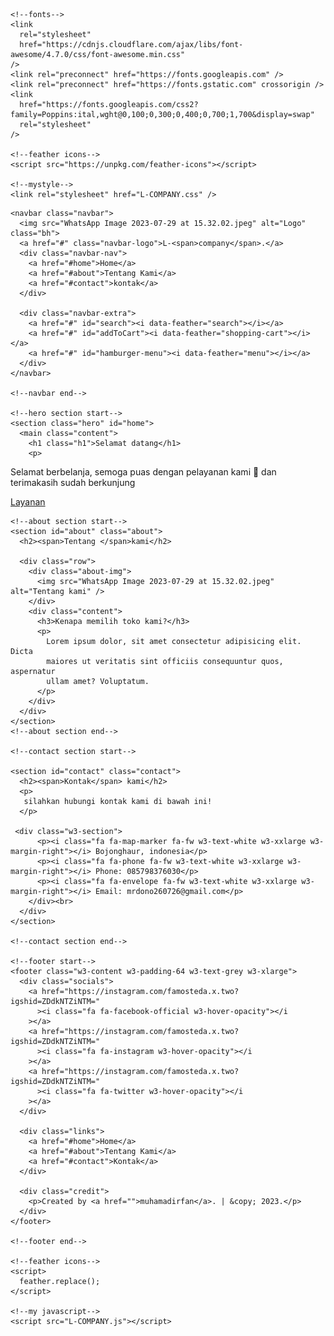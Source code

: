 <html lang="en">
  <head>
    <meta charset="UTF-8" />
    <meta name="viewport" content="width=device-width, initial-scale=1.0" />
    <title>L-COMPANY</title>

    <!--fonts-->
    <link
      rel="stylesheet"
      href="https://cdnjs.cloudflare.com/ajax/libs/font-awesome/4.7.0/css/font-awesome.min.css"
    />
    <link rel="preconnect" href="https://fonts.googleapis.com" />
    <link rel="preconnect" href="https://fonts.gstatic.com" crossorigin />
    <link
      href="https://fonts.googleapis.com/css2?family=Poppins:ital,wght@0,100;0,300;0,400;0,700;1,700&display=swap"
      rel="stylesheet"
    />

    <!--feather icons-->
    <script src="https://unpkg.com/feather-icons"></script>

    <!--mystyle-->
    <link rel="stylesheet" href="L-COMPANY.css" />
  </head>
  <body>
    <!--navbar start-->

    <navbar class="navbar">
      <img src="WhatsApp Image 2023-07-29 at 15.32.02.jpeg" alt="Logo" class="bh">
      <a href="#" class="navbar-logo">L-<span>company</span>.</a>
      <div class="navbar-nav">
        <a href="#home">Home</a>
        <a href="#about">Tentang Kami</a>
        <a href="#contact">kontak</a>
      </div>

      <div class="navbar-extra">
        <a href="#" id="search"><i data-feather="search"></i></a>
        <a href="#" id="addToCart"><i data-feather="shopping-cart"></i></a>
        <a href="#" id="hamburger-menu"><i data-feather="menu"></i></a>
      </div>
    </navbar>

    <!--navbar end-->

    <!--hero section start-->
    <section class="hero" id="home">
      <main class="content">
        <h1 class="h1">Selamat datang</h1>
        <p>
Selamat berbelanja, semoga puas dengan  pelayanan kami 🫡 dan terimakasih sudah berkunjung
        </p>
        <a href="g.html" class="cta">Layanan</a>
      </main>
    </section>
    <!--hero section end-->

    <!--about section start-->
    <section id="about" class="about">
      <h2><span>Tentang </span>kami</h2>

      <div class="row">
        <div class="about-img">
          <img src="WhatsApp Image 2023-07-29 at 15.32.02.jpeg" alt="Tentang kami" />
        </div>
        <div class="content">
          <h3>Kenapa memilih toko kami?</h3>
          <p>
            Lorem ipsum dolor, sit amet consectetur adipisicing elit. Dicta
            maiores ut veritatis sint officiis consequuntur quos, aspernatur
            ullam amet? Voluptatum.
          </p>
        </div>
      </div>
    </section>
    <!--about section end-->

    <!--contact section start-->

    <section id="contact" class="contact">
      <h2><span>Kontak</span> kami</h2>
      <p>
       silahkan hubungi kontak kami di bawah ini!
      </p>

     <div class="w3-section">
          <p><i class="fa fa-map-marker fa-fw w3-text-white w3-xxlarge w3-margin-right"></i> Bojonghaur, indonesia</p>
          <p><i class="fa fa-phone fa-fw w3-text-white w3-xxlarge w3-margin-right"></i> Phone: 085798376030</p>
          <p><i class="fa fa-envelope fa-fw w3-text-white w3-xxlarge w3-margin-right"></i> Email: mrdono260726@gmail.com</p>
        </div><br>
      </div>
    </section>

    <!--contact section end-->

    <!--footer start-->
    <footer class="w3-content w3-padding-64 w3-text-grey w3-xlarge">
      <div class="socials">
        <a href="https://instagram.com/famosteda.x.two?igshid=ZDdkNTZiNTM="
          ><i class="fa fa-facebook-official w3-hover-opacity"></i
        ></a>
        <a href="https://instagram.com/famosteda.x.two?igshid=ZDdkNTZiNTM="
          ><i class="fa fa-instagram w3-hover-opacity"></i
        ></a>
        <a href="https://instagram.com/famosteda.x.two?igshid=ZDdkNTZiNTM="
          ><i class="fa fa-twitter w3-hover-opacity"></i
        ></a>
      </div>

      <div class="links">
        <a href="#home">Home</a>
        <a href="#about">Tentang Kami</a>
        <a href="#contact">Kontak</a>
      </div>

      <div class="credit">
        <p>Created by <a href="">muhamadirfan</a>. | &copy; 2023.</p>
      </div>
    </footer>

    <!--footer end-->

    <!--feather icons-->
    <script>
      feather.replace();
    </script>

    <!--my javascript-->
    <script src="L-COMPANY.js"></script>
  </body>
</html>
